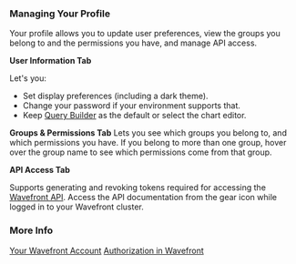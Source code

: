 ### Managing Your Profile

Your profile allows you to update user preferences, view the groups you belong to and the permissions you have, and manage API access.

**User Information Tab**

Let's you:
* Set display preferences (including a dark theme).
* Change your password if your environment supports that.
* Keep [Query Builder]((https://docs.wavefront.com/query_language_query_builder.html)) as the default or select the chart editor.

 **Groups & Permissions Tab**
Lets you see which groups you belong to, and which permissions you have. If you belong to more than one group, hover over the group name to see which permissions come from that group.

**API Access Tab**

Supports generating and revoking tokens required for accessing the [Wavefront API](https://docs.wavefront.com/wavefront_api.html). Access the API documentation from the gear icon while logged in to your Wavefront cluster.

### More Info

[Your Wavefront Account](https://docs.wavefront.com/users_account_managing.html)
[Authorization in Wavefront](https://docs.wavefront.com/authorization.html)
